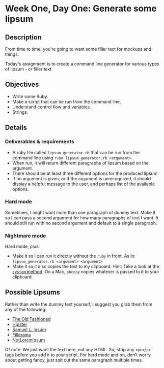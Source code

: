 # Week One, Day One: Generate some lipsum

## Description

From time to time, you're going to want some filler text for mockups and things.

Today's assignment is to create a command line generator for various types of lipsum - or filler text.

## Objectives

* Write some Ruby.
* Make a script that can be run from the command line.
* Understand control flow and variables.
* Strings.

## Details

### Deliverables & requirements

* A ruby file called `lipsum_generator.rb` that can be run from the command line using `ruby lipsum_generator.rb <argument>`.
* When run, it will return different paragraphs of lipsum based on the argument.
* There should be at least three different options for the produced lipsum.
* If no argument is given, or if the argument is unrecognized, it should display a helpful message to the user, and perhaps list of the available options.

### Hard mode

Sometimes, I might want more than one paragraph of dummy text. Make it so I can pass a second argument for how many paragraphs of text I want. It should still run with no second argument and default to a single paragraph.

### Nightmare mode

Hard mode, plus:

* Make it so I can run it directly without the `ruby` in front. As in: `lipsum_generator.rb <argument> <argument>`
* Make it so it also copies the text to my clipboard. Hint: Take a look at the [`system` method](http://ruby-doc.org/core-2.2.0/Kernel.html#method-i-system). On a Mac, `pbcopy` copies whatever is passed to it to your clipboard.

## Possible Lipsums

Rather than write the dummy text yourself, I suggest you grab them from any of the following:

* [The Old Fashioned](http://www.lipsum.com)
* [Hipster](http://hipsum.co)
* [Samuel L. Ipsum](http://slipsum.com)
* [Fillerama](http://chrisvalleskey.com/fillerama/)
* [NotLoremIpsum](http://notloremipsum.com)

Of note: We just want the text here, not any HTML. So, strip any `<p></p>` tags before you add it to your script. For hard mode and on, don't worry about getting fancy, just spit out the same paragraph multiple times.

